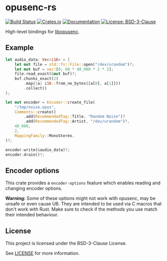 # opusenc-rs

[![Build Status](https://github.com/d-k-bo/opusenc-rs/workflows/CI/badge.svg)](https://github.com/d-k-bo/opusenc-rs/actions?query=workflow%3ACI)
[![Crates.io](https://img.shields.io/crates/v/opusenc)](https://crates.io/crates/opusenc)
[![Documentation](https://img.shields.io/docsrs/opusenc)](https://docs.rs/opusenc)
[![License: BSD-3-Clause](https://img.shields.io/crates/l/opusenc)](LICENSE)

<!-- cargo-rdme start -->

High-level bindings for
[libopusenc](https://opus-codec.org/docs/libopusenc_api-0.2/index.html).

## Example

```rust
let audio_data: Vec<i16> = {
    let mut file = std::fs::File::open("/dev/urandom")?;
    let mut buf = vec![0; 60 * 48_000 * 2 * 2];
    file.read_exact(&mut buf)?;
    buf.chunks_exact(2)
        .map(|a| i16::from_ne_bytes([a[0], a[1]]))
        .collect()
};

let mut encoder = Encoder::create_file(
    "/tmp/noise.opus",
    Comments::create()
        .add(RecommendedTag::Title, "Random Noise")?
        .add(RecommendedTag::Artist, "/dev/urandom")?,
    48_000,
    2,
    MappingFamily::MonoStereo,
)?;

encoder.write(&audio_data)?;
encoder.drain()?;

```

## Encoder options

This crate provides a `encoder-options` feature which enables reading and changing encoder options.

**Warning:** Some of these options might not work with opusenc, may be unsafe or even cause UB.
They are intended to be used via C macros that don't work with Rust.
Make sure to check if the methods you use match their intended behaviour.

<!-- cargo-rdme end -->

## License

This project is licensed under the BSD-3-Clause License.

See [LICENSE](LICENSE) for more information.
